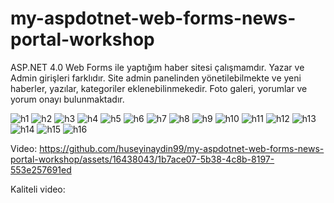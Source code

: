 # my-aspdotnet-web-forms-news-portal-workshop
ASP.NET 4.0 Web Forms ile yaptığım haber sitesi çalışmamdır. Yazar ve Admin girişleri farklıdır. Site admin panelinden yönetilebilmekte ve yeni haberler, yazılar, kategoriler eklenebilinmekedir. Foto galeri, yorumlar ve yorum onayı bulunmaktadır.

![h1](https://github.com/huseyinaydin99/my-aspdotnet-web-forms-news-portal-workshop/assets/16438043/b689f1d3-e345-40ce-87bc-da3118a0681d)
![h2](https://github.com/huseyinaydin99/my-aspdotnet-web-forms-news-portal-workshop/assets/16438043/5d10a970-eae8-43f8-aef5-9c36137fb1bd)
![h3](https://github.com/huseyinaydin99/my-aspdotnet-web-forms-news-portal-workshop/assets/16438043/d1c6921f-3c6e-4cda-be24-0669e8f005e6)
![h4](https://github.com/huseyinaydin99/my-aspdotnet-web-forms-news-portal-workshop/assets/16438043/bc9943c8-e312-41d3-9eb0-e92910d9a9de)
![h5](https://github.com/huseyinaydin99/my-aspdotnet-web-forms-news-portal-workshop/assets/16438043/3e4418e5-1047-452b-b3bf-c0c585ad7e9e)
![h6](https://github.com/huseyinaydin99/my-aspdotnet-web-forms-news-portal-workshop/assets/16438043/4e3c95e4-f2ad-4615-9b57-2c25f18d60c6)
![h7](https://github.com/huseyinaydin99/my-aspdotnet-web-forms-news-portal-workshop/assets/16438043/bb4020db-c7c6-4313-aafc-f67adab5024f)
![h8](https://github.com/huseyinaydin99/my-aspdotnet-web-forms-news-portal-workshop/assets/16438043/47a979d6-51c3-4cf7-9d31-4050483fd4d6)
![h9](https://github.com/huseyinaydin99/my-aspdotnet-web-forms-news-portal-workshop/assets/16438043/dbb871e0-af2e-456c-86c8-886e48629805)
![h10](https://github.com/huseyinaydin99/my-aspdotnet-web-forms-news-portal-workshop/assets/16438043/7f5b5645-dac1-4e6f-8dfe-f3261b425533)
![h11](https://github.com/huseyinaydin99/my-aspdotnet-web-forms-news-portal-workshop/assets/16438043/e2c75381-5eb2-4c89-b917-212484eece24)
![h12](https://github.com/huseyinaydin99/my-aspdotnet-web-forms-news-portal-workshop/assets/16438043/c6dc93d1-070a-4d2c-863e-8b351a83cdad)
![h13](https://github.com/huseyinaydin99/my-aspdotnet-web-forms-news-portal-workshop/assets/16438043/a008fd43-3984-45fc-8a30-b1b482f4d5fb)
![h14](https://github.com/huseyinaydin99/my-aspdotnet-web-forms-news-portal-workshop/assets/16438043/01abdf7c-608b-4d03-aeee-0357292e2ba3)
![h15](https://github.com/huseyinaydin99/my-aspdotnet-web-forms-news-portal-workshop/assets/16438043/6faf9729-709f-44ea-92ab-303c36442795)
![h16](https://github.com/huseyinaydin99/my-aspdotnet-web-forms-news-portal-workshop/assets/16438043/1ba0fad0-fae2-4f58-a9b4-56b206b39e75)

Video:
https://github.com/huseyinaydin99/my-aspdotnet-web-forms-news-portal-workshop/assets/16438043/1b7ace07-5b38-4c8b-8197-553e257691ed

Kaliteli video:
